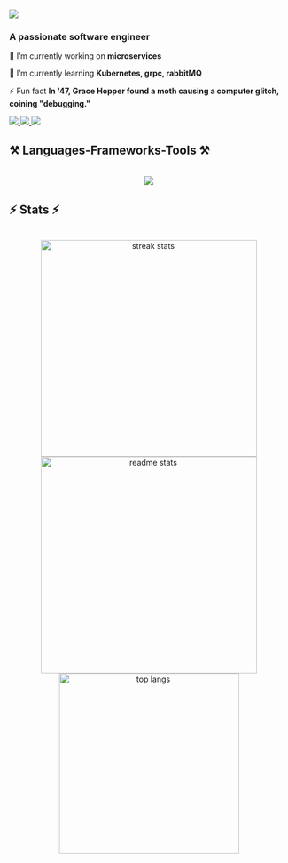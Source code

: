 <h1 align="Left">
    <img src="https://readme-typing-svg.herokuapp.com/?font=Righteous&size=35&center=false&vCenter=false&width=500&height=70&duration=3000&lines=Hi+There!+👋;+I'm+Mithra+K;" />
</h1>

<h3 align="Left">A passionate software engineer </h3>

<div align="Left">
 
 🔭 I’m currently working on **microservices**
 
 🌱 I’m currently learning **Kubernetes, grpc, rabbitMQ**
 
⚡ Fun fact **In '47, Grace Hopper found a moth causing a computer glitch, coining "debugging."**

 </div>

 <div align="Left"> 
  <a href="mithrak21s@gmail.com">
    <img src="https://img.shields.io/badge/Gmail-333333?style=for-the-badge&logo=gmail&logoColor=red" />
  </a>
  <a href="https://www.linkedin.com/in/mithra-k-124965219/" target="_blank">
    <img src="https://img.shields.io/badge/LinkedIn-0077B5?style=for-the-badge&logo=linkedin&logoColor=white" target="_blank" />
  </a>
  <a href="https://replit.com/@MithraK2" target="_blank">
    <img src="https://img.shields.io/badge/Replit-F26207?logo=replit&logoColor=fff" target="_blank" />
  </a>
</div>
 
<h2 align="Left">⚒️ Languages-Frameworks-Tools ⚒️</h2>
<br/>
<div align="Center">
    <img align="Center" src="https://skillicons.dev/icons?i=py,cs,js,dotnet,html,css,react,mysql,azure,docker,bootstrap,kubernetes,figma,postman,redis,visualstudio,vscode,rabbitmq" />
</div>

<h2 align="Left">⚡ Stats ⚡</h2>
<br>
<div align=center>
  <img width=390 src="https://github-readme-streak-stats-salesp07.vercel.app/?user=mithra21827&count_private=true&theme=react&border_radius=10" alt="streak stats"/>
  <img width=390 src="https://github-readme-stats-salesp07.vercel.app/api?username=mithra21827&count_private=true&show_icons=true&theme=react&rank_icon=github&border_radius=10" alt="readme stats" />
  <br/>
  <img width=325 align="center" src="https://github-readme-stats-salesp07.vercel.app/api/top-langs/?username=mithra21827&hide=HTML&langs_count=8&layout=compact&theme=react&border_radius=10&size_weight=0.5&count_weight=0.5&exclude_repo=github-readme-stats" alt="top langs" />
</div>

<br/><br/>
